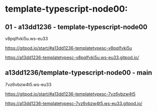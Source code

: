 # template-typescript-node00:

## 01 - a13dd1236 - template-typescript-node00

v8pqlfvki5u.ws-eu33

https://gitpod.io/start/#a13dd1236-templatetypesc-v8pqlfvki5u

https://a13dd1236-templatetypesc-v8pqlfvki5u.ws-eu33.gitpod.io/


## a13dd1236/template-typescript-node00 - main

7vz6vbzw4t5.ws-eu33

https://gitpod.io/start/#a13dd1236-templatetypesc-7vz6vbzw4t5

https://a13dd1236-templatetypesc-7vz6vbzw4t5.ws-eu33.gitpod.io/

